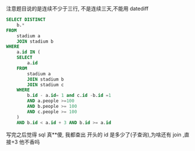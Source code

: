 注意题目说的是连续不少于三行, 不是连续三天,不能用 datediff

```sql
SELECT DISTINCT
	b.* 
FROM
	stadium a
	JOIN stadium b 
WHERE
	a.id IN (
	SELECT
		a.id 
	FROM
		stadium a
		JOIN stadium b
		JOIN stadium c 
	WHERE
		b.id - a.id= 1 and c.id -b.id =1
		AND a.people >=100 
		AND b.people >= 100 
		AND c.people >= 100 
	) 
	AND b.id < a.id + 3 AND b.id >= a.id

```
写完之后觉得 sql 真\*\*傻, 我都查出 开头的 id 是多少了(子查询),为啥还有 join ,直接+3 他不香吗
